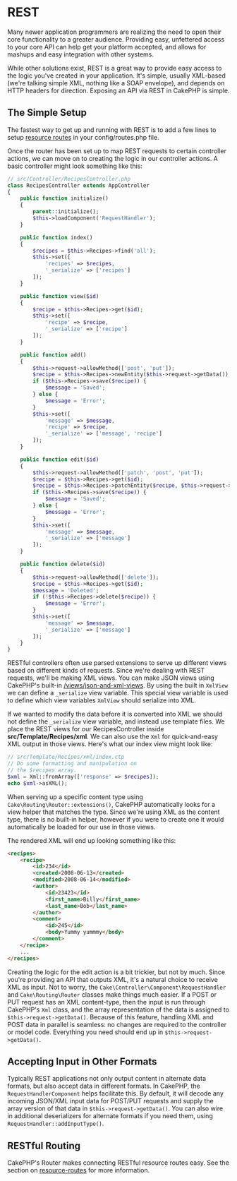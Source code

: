 # REST

Many newer application programmers are realizing the need to open their core
functionality to a greater audience. Providing easy, unfettered access to your
core API can help get your platform accepted, and allows for mashups and easy
integration with other systems.

While other solutions exist, REST is a great way to provide easy access to the
logic you've created in your application. It's simple, usually XML-based (we're
talking simple XML, nothing like a SOAP envelope), and depends on HTTP headers
for direction. Exposing an API via REST in CakePHP is simple.

## The Simple Setup

The fastest way to get up and running with REST is to add a few lines to setup
[resource routes](#resource-routes) in your config/routes.php file.

Once the router has been set up to map REST requests to certain controller
actions, we can move on to creating the logic in our controller actions. A basic
controller might look something like this:

``` php
// src/Controller/RecipesController.php
class RecipesController extends AppController
{
    public function initialize()
    {
        parent::initialize();
        $this->loadComponent('RequestHandler');
    }

    public function index()
    {
        $recipes = $this->Recipes->find('all');
        $this->set([
            'recipes' => $recipes,
            '_serialize' => ['recipes']
        ]);
    }

    public function view($id)
    {
        $recipe = $this->Recipes->get($id);
        $this->set([
            'recipe' => $recipe,
            '_serialize' => ['recipe']
        ]);
    }

    public function add()
    {
        $this->request->allowMethod(['post', 'put']);
        $recipe = $this->Recipes->newEntity($this->request->getData());
        if ($this->Recipes->save($recipe)) {
            $message = 'Saved';
        } else {
            $message = 'Error';
        }
        $this->set([
            'message' => $message,
            'recipe' => $recipe,
            '_serialize' => ['message', 'recipe']
        ]);
    }

    public function edit($id)
    {
        $this->request->allowMethod(['patch', 'post', 'put']);
        $recipe = $this->Recipes->get($id);
        $recipe = $this->Recipes->patchEntity($recipe, $this->request->getData());
        if ($this->Recipes->save($recipe)) {
            $message = 'Saved';
        } else {
            $message = 'Error';
        }
        $this->set([
            'message' => $message,
            '_serialize' => ['message']
        ]);
    }

    public function delete($id)
    {
        $this->request->allowMethod(['delete']);
        $recipe = $this->Recipes->get($id);
        $message = 'Deleted';
        if (!$this->Recipes->delete($recipe)) {
            $message = 'Error';
        }
        $this->set([
            'message' => $message,
            '_serialize' => ['message']
        ]);
    }
}
```

RESTful controllers often use parsed extensions to serve up different views
based on different kinds of requests. Since we're dealing with REST requests,
we'll be making XML views. You can make JSON views using CakePHP's
built-in [/views/json-and-xml-views](views/json-and-xml-views.md). By using the built in
`XmlView` we can define a `_serialize` view variable. This special
view variable is used to define which view variables `XmlView` should
serialize into XML.

If we wanted to modify the data before it is converted into XML we should not
define the `_serialize` view variable, and instead use template files. We place
the REST views for our RecipesController inside **src/Template/Recipes/xml**. We can also use
the `Xml` for quick-and-easy XML output in those views. Here's what
our index view might look like:

``` php
// src/Template/Recipes/xml/index.ctp
// Do some formatting and manipulation on
// the $recipes array.
$xml = Xml::fromArray(['response' => $recipes]);
echo $xml->asXML();
```

When serving up a specific content type using `Cake\Routing\Router::extensions()`,
CakePHP automatically looks for a view helper that matches the type.
Since we're using XML as the content type, there is no built-in helper,
however if you were to create one it would automatically be loaded
for our use in those views.

The rendered XML will end up looking something like this:

``` html
<recipes>
    <recipe>
        <id>234</id>
        <created>2008-06-13</created>
        <modified>2008-06-14</modified>
        <author>
            <id>23423</id>
            <first_name>Billy</first_name>
            <last_name>Bob</last_name>
        </author>
        <comment>
            <id>245</id>
            <body>Yummy yummmy</body>
        </comment>
    </recipe>
    ...
</recipes>
```

Creating the logic for the edit action is a bit trickier, but not by much. Since
you're providing an API that outputs XML, it's a natural choice to receive XML
as input. Not to worry, the
`Cake\Controller\Component\RequestHandler` and
`Cake\Routing\Router` classes make things much easier. If a POST or
PUT request has an XML content-type, then the input is run through CakePHP's
`Xml` class, and the array representation of the data is assigned to
`$this->request->getData()`. Because of this feature, handling XML and POST data in
parallel is seamless: no changes are required to the controller or model code.
Everything you need should end up in `$this->request->getData()`.

## Accepting Input in Other Formats

Typically REST applications not only output content in alternate data formats,
but also accept data in different formats. In CakePHP, the
`RequestHandlerComponent` helps facilitate this. By default,
it will decode any incoming JSON/XML input data for POST/PUT requests
and supply the array version of that data in `$this->request->getData()`.
You can also wire in additional deserializers for alternate formats if you
need them, using `RequestHandler::addInputType()`.

## RESTful Routing

CakePHP's Router makes connecting RESTful resource routes easy. See the section
on [resource-routes](#resource-routes) for more information.
